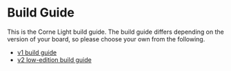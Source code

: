 # Build Guide

This is the Corne Light build guide.
The build guide differs depending on the version of your board,
so please choose your own from the following.

- [v1 build guide](https://github.com/foostan/crkbd/blob/main/docs/corne-light/v1/buildguide_en.md)
- [v2 low-edition build guide](https://github.com/foostan/crkbd/blob/main/docs/corne-light/v2/buildguide_low_edition_en.md)
